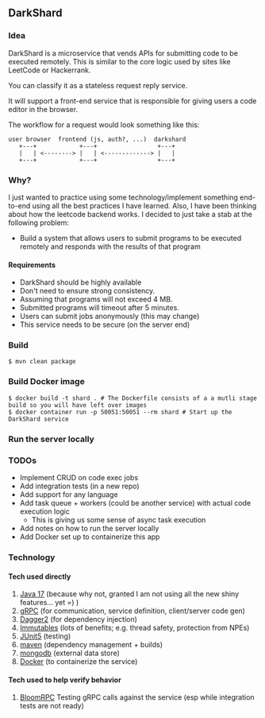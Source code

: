 ## DarkShard

### Idea

DarkShard is a microservice that vends APIs for submitting code to be executed remotely.
This is similar to the core logic used by sites like LeetCode or Hackerrank.  

You can classify it as a stateless request reply service.

It will support a front-end service that is responsible for giving users a code editor in the browser.

The workflow for a request would look something like this:

```
user browser  frontend (js, auth?, ...)  darkshard
   +---+            +---+                 +---+
   |   | <--------> |   | <-------------> |   |
   +---+            +---+                 +---+
```

### Why?
I just wanted to practice using some technology/implement something end-to-end using all the best practices I have learned.
Also, I have been thinking about how the leetcode backend works. I decided to just take a stab at the following problem:
* Build a system that allows users to submit programs to be executed remotely and responds with the results of 
  that program
  
#### Requirements
* DarkShard should be highly available
* Don't need to ensure strong consistency. 
* Assuming that programs will not exceed 4 MB.
* Submitted programs will timeout after 5 minutes.
* Users can submit jobs anonymously (this may change)
* This service needs to be secure (on the server end)

### Build

```
$ mvn clean package
```

### Build Docker image

```
$ docker build -t shard . # The Dockerfile consists of a a mutli stage build so you will have left over images
$ docker container run -p 50051:50051 --rm shard # Start up the DarkShard service
```

### Run the server locally

### TODOs
* Implement CRUD on code exec jobs
* Add integration tests (in a new repo)
* Add support for any language
* Add task queue + workers (could be another service) with actual code execution logic
  * This is giving us some sense of async task execution
* Add notes on how to run the server locally
* Add Docker set up to containerize this app



### Technology
#### Tech used directly
1. [Java 17](https://www.java.com/en/) (because why not, granted I am not using all the new shiny features... yet =) )
1. [gRPC](https://grpc.io/) (for communication, service definition, client/server code gen)
1. [Dagger2](https://dagger.dev/) (for dependency injection)
1. [Immutables](https://immutables.github.io/) (lots of benefits; e.g. thread safety, protection from NPEs)
1. [JUnit5](https://junit.org/junit5/) (testing)
1. [maven](https://maven.apache.org/) (dependency management + builds)
1. [mongodb](https://www.mongodb.com/) (external data store)
1. [Docker](https://docs.docker.com/) (to containerize the service)
#### Tech used to help verify behavior
1. [BloomRPC](https://github.com/bloomrpc/bloomrpc) Testing gRPC calls against the service 
   (esp while integration tests are not ready)

